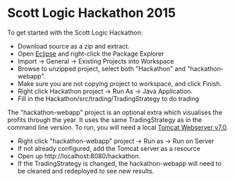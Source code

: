 Scott Logic Hackathon 2015
==========================

To get started with the Scott Logic Hackathon:

* Download source as a zip and extract.
* Open [Eclipse](https://www.eclipse.org/downloads/) and right-click the Package Explorer
* Import -> General -> Existing Projects into Workspace
* Browse to unzipped project, select both "Hackathon" and "hackathon-webapp".
* Make sure you are not copying project to workspace, and click Finish.
* Right click Hackathon project -> Run As -> Java Application.
* Fill in the Hackathon/src/trading/TradingStrategy to do trading

The "hackathon-webapp" project is an optional extra which visualises the profits through the year. It uses the same TradingStrategy as in the command line version.
To run, you will need a local [Tomcat Webserver v7.0](http://tomcat.apache.org/index.html).

* Right click "hackathon-webapp" project -> Run as -> Run on Server
* If not already configured, add the Tomcat server as a resource
* Open up http://localhost:8080/hackathon.
* If the TradingStrategy is changed, the hackathon-webapp will need to be cleaned and redeployed to see new results.
